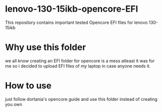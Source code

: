 # lenovo-130-15ikb-opencore-EFI
This repository contains important tested Opencore EFI files for lenovo 130-15ikb 
# Why use this folder
we all know creating an EFI folder for opencore is a mess atleast it was for me so i decided to upload EFI files of my laptop in case anyone needs it.
# How to use
just follow dortania's opencore guide and use this folder instead of creating you own
